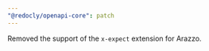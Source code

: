 ```yaml
---
"@redocly/openapi-core": patch
---
```


Removed the support of the `x-expect` extension for Arazzo.
